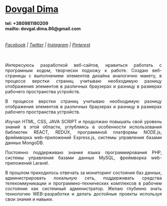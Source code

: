 
<h1><a title="Dovgal Dima" href="http://dovgaldima.pp.ua">Dovgal Dima</a> </h1>  <h4> tel: +380981180209<br> mailto: dovgal.dima.86@gmail.com</h4><br>
<span>
  <address>
    <a title="Facebook" href="https://www.facebook.com/dovgaldima">Facebook</a> |
    <a title="Twitter" href="https://twitter.com/DovgalDmitriy">Twitter</a> |
    <a title="Instagram" href="https://www.instagram.com/dmitriy_dovgal">Instagram</a> |
    <a title="Pinterest" href="https://www.pinterest.com/DovgalDima">Pinterest</a> 
  </address>
</span>
<br>
<br>
<p align="justify">Интересуюсь разработкой веб-сайтов, нравиться работать с програмным кодом, творчески подхожу к работе. Создаю веб-страницы с выполнением элементов дизайна аналогично макету, в процессе верстки страниц учитываю необходимую разницу отображения элементов в различных браузерах и разницу в размерах рабочего пространства устройств.</p>
<p align="justify">В процессе верстки страниц учитываю необходимую разницу  отображения элементов в различных браузерах и разницу в размерах рабочего пространства устройств.</p>
<p align="justify">Изучал HTML, CSS, JAVA SCRIPT и продолжаю повышать свой уровень знаний в этой области, углубляясь в особенности использования библиотек REACT, REDUX, программной платформы NODE.js, фреймворка web-приложений Express.js, системы управления базами данных MongoDB.</p>
<p align="justify">Постоянно поддерживаю знания языка программирования PHP, системы управления базами данных MySQL, фреймворка web-приложений Laravel.
<p align="justify">В прошлом приходилось отвечать за мониторинг состояния баз данных, администрировать локальную сеть, поддерживать средства телекоммуникации и программно-технических комплексов в рабочем состоянии как системный администратор. Желаю глубинно знать технологию WEB-разработки и делать достойные проекты используя свои знания и навыки. </p>
